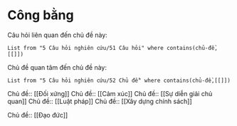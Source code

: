 # Công bằng
Câu hỏi liên quan đến chủ đề này:
```dataview
List from "5 Câu hỏi nghiên cứu/51 Câu hỏi" where contains(chủ-đề,[[]]) 
```

Chủ đề quan tâm đến chủ đề này:
```dataview
List from "5 Câu hỏi nghiên cứu/52 Chủ đề" where contains(chủ-đề,[[]]) 
```
 
Chủ đề:: [[Đối xứng]]
Chủ đề:: [[Cảm xúc]]
Chủ đề:: [[Sự diễn giải chủ quan]]
Chủ đề:: [[Luật pháp]]
Chủ đề:: [[Xây dựng chính sách]]

Chủ đề:: [[Đạo đức]]